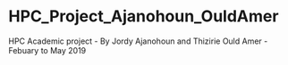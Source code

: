 # HPC_Project_Ajanohoun_OuldAmer
HPC Academic project - By Jordy Ajanohoun and Thizirie Ould Amer - Febuary to May 2019
